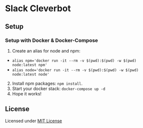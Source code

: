 # Slack Cleverbot

## Setup

### Setup with Docker & Docker-Compose

1. Create an alias for node and npm:
  - ``alias npm='docker run -it --rm -v $(pwd):$(pwd) -w $(pwd) node:latest npm'``
  - ``alias node='docker run -it --rm -v $(pwd):$(pwd) -w $(pwd) node:latest node'``
2. Install npm packages: ``npm install``.
3. Start your docker stack: ``docker-compose up -d``
4. Hope it works!

## License

Licensed under [MIT License](LICENSE)
